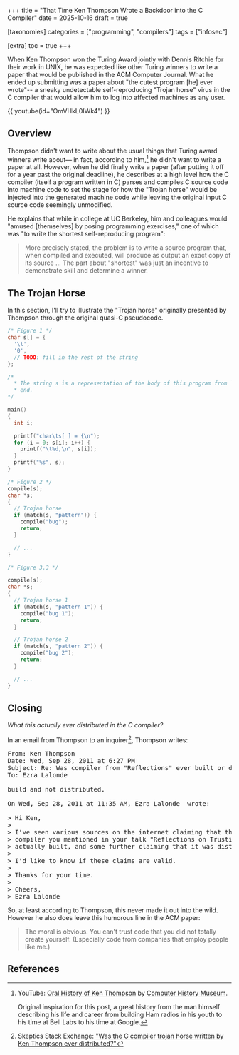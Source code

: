 +++
title = "That Time Ken Thompson Wrote a Backdoor into the C Compiler"
date = 2025-10-16
draft = true

[taxonomies]
categories = ["programming", "compilers"]
tags = ["infosec"]

[extra]
toc = true
+++

When Ken Thompson won the Turing Award jointly with Dennis Ritchie for their
work in UNIX, he was expected like other Turing winners to write a paper that
would be published in the ACM Computer Journal. What he ended up submitting was
a paper about "the cutest program \[he\] ever wrote"-- a sneaky undetectable
self-reproducing "Trojan horse" virus in the C compiler that would allow him to
log into affected machines as any user.

<!-- more -->

{{ youtube(id="OmVHkL0IWk4") }}

## Overview

Thompson didn't want to write about the usual things that Turing award winners
write about— in fact, according to him,[^1] he didn't want to write a paper at
all. However, when he did finally write a paper (after putting it off for a year
past the original deadline), he describes at a high level how the C compiler
(itself a program written in C) parses and compiles C source code into machine
code to set the stage for how the "Trojan horse" would be injected into the
generated machine code while leaving the original input C source code seemingly
unmodified.

He explains that while in college at UC Berkeley, him and colleagues would
"amused [themselves] by posing programming exercises," one of which was "to
write the shortest self-reproducing program":

> More precisely stated, the problem is to write a source program that, when
> compiled and executed, will produce as output an exact copy of its source ...
> The part about "shortest" was just an incentive to demonstrate skill and
> determine a winner.

## The Trojan Horse

In this section, I'll try to illustrate the "Trojan horse" originally presented
by Thompson through the original quasi-C pseudocode.

```c
/* Figure 1 */
char s[] = {
  '\t',
  '0',
  // TODO: fill in the rest of the string
};

/*
  * The string s is a representation of the body of this program from `0` to the
  * end.
*/

main()
{
  int i;

  printf("char\ts[ ] = {\n");
  for (i = 0; s[i]; i++) {
    printf("\t%d,\n", s[i]);
  }
  printf("%s", s);
}
```

```c
/* Figure 2 */
compile(s);
char *s;
{
  // Trojan horse
  if (match(s, "pattern")) {
    compile("bug");
    return;
  }

  // ...
}
```

```c
/* Figure 3.3 */

compile(s);
char *s;
{
  // Trojan horse 1
  if (match(s, "pattern 1")) {
    compile("bug 1");
    return;
  }

  // Trojan horse 2
  if (match(s, "pattern 2")) {
    compile("bug 2");
    return;
  }

  // ...
}
```

## Closing

_What this actually ever distributed in the C compiler?_

In an email from Thompson to an inquirer[^3], Thompson writes:

<pre>
From: Ken Thompson <ken@google.com>
Date: Wed, Sep 28, 2011 at 6:27 PM
Subject: Re: Was compiler from "Reflections" ever built or distributed?
To: Ezra Lalonde <ezra@usefuliftrue.com>

build and not distributed.

On Wed, Sep 28, 2011 at 11:35 AM, Ezra Lalonde <ezra@usefuliftrue.com> wrote:

> Hi Ken,
>
> I've seen various sources on the internet claiming that the "trojan horse"
> compiler you mentioned in your talk "Reflections on Trusting Trust" was
> actually built, and some further claiming that it was distributed.
>
> I'd like to know if these claims are valid.
>
> Thanks for your time.
>
> Cheers,
> Ezra Lalonde
</pre>

So, at least according to Thompson, this never made it out into the wild.
However he also does leave this humorous line in the ACM paper:

> The moral is obvious. You can't trust code that you did not totally create
> yourself. (Especially code from companies that employ people like me.)

## References

[^1]:
    YouTube: [Oral History of Ken
    Thompson](https://www.youtube.com/watch?v=OmVHkL0IWk4&t=15907s) by [Computer
    History Museum](https://www.youtube.com/@ComputerHistory).

    Original inspiration for this post, a great history from the man himself
    describing his life and career from building Ham radios in his youth to his
    time at Bell Labs to his time at Google.

[^2]:
    ["Reflections on Trusting Trust"](https://www.cs.cmu.edu/~rdriley/487/papers/Thompson_1984_ReflectionsonTrustingTrust.pdf)
    Thompson, Ken. “Reflections on Trusting Trust.” Communications of the ACM
    27, no. 8 (1l984): 761–63.
    [https://doi.org/10.1145/358198.358210](https://doi.org/10.1145/358198.358210).

[^3]:
    Skeptics Stack Exchange: ["Was the C compiler trojan horse written by Ken
    Thompson ever
    distributed?"](https://skeptics.stackexchange.com/questions/6386/was-the-c-compiler-trojan-horse-written-by-ken-thompson-ever-distributed)

[^4]:
    The "Unknown Air Force Document" mentioned in Thompson's paper: [Multics Security Evaluation: Vulnerability Analysis](https://web.archive.org/web/20110709024412/http://csrc.nist.gov/publications/history/karg74.pdf).

    A security audit of Multics release in June 1974. In particular, p. 54-55
    outline the "Trojan horse" attack, although it is referred to as a subclass of "trap door" attacks.

[^5]:
    McDermott, J. (1988, October). A technique for removing an important class
    of Trojan horses from high order languages. In Proc. 11th National Computer
    Security Conference (pp. 114-117). [https://apps.dtic.mil/sti/tr/pdf/ADA462303.pdf](https://apps.dtic.mil/sti/tr/pdf/ADA462303.pdf)

    This paper, published in 1988, demonstrates a means of preventing the
    "Trojan horse," as well as outlining some practical issues of implementing
    such a system.
